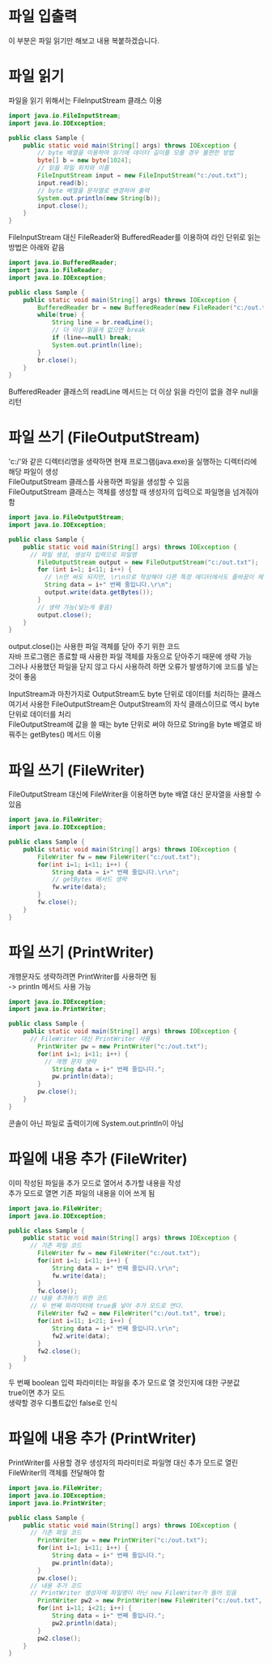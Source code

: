 # 파일 입출력
이 부분은 파일 읽기만 해보고 내용 복붙하겠습니다.   
   

# 파일 읽기
파일을 읽기 위해서는 FileInputStream 클래스 이용
```Java
import java.io.FileInputStream;
import java.io.IOException;

public class Sample {
    public static void main(String[] args) throws IOException {
        // byte 배열을 이용하여 읽기에 데이터 길이를 모를 경우 불편한 방법
        byte[] b = new byte[1024];
        // 읽을 파일 위치와 이름
        FileInputStream input = new FileInputStream("c:/out.txt");
        input.read(b);
        // byte 배열을 문자열로 변경하여 출력
        System.out.println(new String(b));  
        input.close();
    }
}
```
   
FileInputStream 대신 FileReader와 BufferedReader를 이용하여 라인 단위로 읽는 방법은 아래와 같음
```Java
import java.io.BufferedReader;
import java.io.FileReader;
import java.io.IOException;

public class Sample {
    public static void main(String[] args) throws IOException {
        BufferedReader br = new BufferedReader(new FileReader("c:/out.txt"));
        while(true) {
            String line = br.readLine();
            // 더 이상 읽을게 없으면 break
            if (line==null) break;  
            System.out.println(line);
        }
        br.close();
    }
}
```
BufferedReader 클래스의 readLine 메서드는 더 이상 읽을 라인이 없을 경우 null을 리턴   
   
# 파일 쓰기 (FileOutputStream)   
'c:/'와 같은 디렉터리명을 생략하면 현재 프로그램(java.exe)을 실행하는 디렉터리에 해당 파일이 생성   
FileOutputStream 클래스를 사용하면 파일을 생성할 수 있음   
FileOutputStream 클래스는 객체를 생성할 때 생성자의 입력으로 파일명을 넘겨줘야 함   
```Java
import java.io.FileOutputStream;
import java.io.IOException;

public class Sample {
    public static void main(String[] args) throws IOException {
      // 파일 생성, 생성자 입력으로 파일명
        FileOutputStream output = new FileOutputStream("c:/out.txt");
        for (int i=1; i<11; i++) {
          // \n만 써도 되지만, \r\n으로 작성해야 다른 특정 에디터에서도 줄바꿈이 제대로 표시됨
          String data = i+" 번째 줄입니다.\r\n";
          output.write(data.getBytes());
        }
        // 생략 가능(넣는게 좋음)
        output.close();
    }
}
```
output.close()는 사용한 파일 객체를 닫아 주기 위한 코드   
자바 프로그램은 종료할 때 사용한 파일 객체를 자동으로 닫아주기 때문에 생략 가능   
그러나 사용했던 파일을 닫지 않고 다시 사용하려 하면 오류가 발생하기에 코드를 넣는 것이 좋음   
   
InputStream과 마찬가지로 OutputStream도 byte 단위로 데이터를 처리하는 클래스   
여기서 사용한 FileOutputStream은 OutputStream의 자식 클래스이므로 역시 byte 단위로 데이터를 처리   
FileOutputStream에 값을 쓸 때는 byte 단위로 써야 하므로 String을 byte 배열로 바꿔주는 getBytes() 메서드 이용   
   
# 파일 쓰기 (FileWriter)
FileOutputStream 대신에 FileWriter을 이용하면 byte 배열 대신 문자열을 사용할 수 있음
```Java
import java.io.FileWriter;
import java.io.IOException;

public class Sample {
    public static void main(String[] args) throws IOException {
        FileWriter fw = new FileWriter("c:/out.txt");
        for(int i=1; i<11; i++) {
            String data = i+" 번째 줄입니다.\r\n";
            // getBytes 메서드 생략
            fw.write(data);
        }
        fw.close();
    }
}

```
   
# 파일 쓰기 (PrintWriter)
개행문자도 생략하려면 PrintWriter를 사용하면 됨   
-> println 메서드 사용 가능
```Java
import java.io.IOException;
import java.io.PrintWriter;

public class Sample {
    public static void main(String[] args) throws IOException {
      // FileWriter 대신 PrintWriter 사용
        PrintWriter pw = new PrintWriter("c:/out.txt");
        for(int i=1; i<11; i++) {
          // 개행 문자 생략
            String data = i+" 번째 줄입니다.";
            pw.println(data);
        }
        pw.close();
    }
}

```
콘솔이 아닌 파일로 출력이기에 System.out.println이 아님   
   
# 파일에 내용 추가 (FileWriter)
이미 작성된 파일을 추가 모드로 열어서 추가할 내용을 작성   
추가 모드로 열면 기존 파일의 내용을 이어 쓰게 됨   
```Java
import java.io.FileWriter;
import java.io.IOException;

public class Sample {
    public static void main(String[] args) throws IOException {
      // 기존 파일 코드
        FileWriter fw = new FileWriter("c:/out.txt");
        for(int i=1; i<11; i++) {
            String data = i+" 번째 줄입니다.\r\n";
            fw.write(data);
        }
        fw.close();
      // 내용 추가하기 위한 코드
      // 두 번째 파라미터에 true를 넣어 추가 모드로 연다.
        FileWriter fw2 = new FileWriter("c:/out.txt", true);
        for(int i=11; i<21; i++) {
            String data = i+" 번째 줄입니다.\r\n";
            fw2.write(data);
        }
        fw2.close();
    }
}
```
두 번째 boolean 입력 파라미터는 파일을 추가 모드로 열 것인지에 대한 구분값   
true이면 추가 모드   
생략할 경우 디폴트값인 false로 인식   
   
# 파일에 내용 추가 (PrintWriter)
PrintWriter를 사용할 경우 생성자의 파라미터로 파일명 대신 추가 모드로 열린 FileWriter의 객체를 전달해야 함
```Java
import java.io.FileWriter;
import java.io.IOException;
import java.io.PrintWriter;

public class Sample {
    public static void main(String[] args) throws IOException {
      // 기존 파일 코드
        PrintWriter pw = new PrintWriter("c:/out.txt");
        for(int i=1; i<11; i++) {
            String data = i+" 번째 줄입니다.";
            pw.println(data);
        }
        pw.close();
      // 내용 추가 코드
      // PrintWriter 생성자에 파일명이 아닌 new FileWriter가 들어 있음
        PrintWriter pw2 = new PrintWriter(new FileWriter("c:/out.txt", true));
        for(int i=11; i<21; i++) {
            String data = i+" 번째 줄입니다.";
            pw2.println(data);
        }
        pw2.close();
    }
}

```